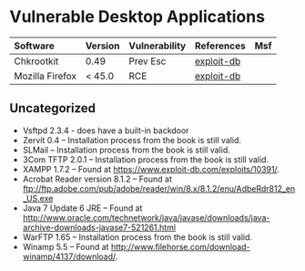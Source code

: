 # Vulnerable Desktop Applications

| Software | Version  | Vulnerability     | References | Msf |
| :------- | :------- | :---------------- | :--------- | :-- |
| Chkrootkit | 0.49 | Prev Esc | [exploit-db](https://www.exploit-db.com/exploits/33899) |   |
| Mozilla Firefox | < 45.0 | RCE | [exploit-db](https://www.exploit-db.com/exploits/42484)  |   |

## Uncategorized
- Vsftpd 2.3.4 - does have a built-in backdoor
- Zervit 0.4 – Installation process from the book is still valid.
- SLMail – Installation process from the book is still valid.
- 3Com TFTP 2.0.1 – Installation process from the book is still valid.
- XAMPP 1.7.2 – Found at https://www.exploit-db.com/exploits/10391/.
- Acrobat Reader version 8.1.2 – Found at ftp://ftp.adobe.com/pub/adobe/reader/win/8.x/8.1.2/enu/AdbeRdr812_en_US.exe
- Java 7 Update 6 JRE – Found at http://www.oracle.com/technetwork/java/javase/downloads/java-archive-downloads-javase7-521261.html
- WarFTP 1.65 – Installation process from the book is still valid.
- Winamp 5.5 – Found at http://www.filehorse.com/download-winamp/4137/download/.

